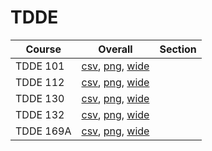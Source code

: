 # TDDE

| Course | Overall | Section |
| ------ | ------- | ------- |
| TDDE 101 | [csv](https://github.com/UCSD-Historical-Enrollment-Data/2024Spring/blob/main/overall/TDDE%20101.csv), [png](https://raw.githubusercontent.com/UCSD-Historical-Enrollment-Data/2024Spring/main/plot_overall/TDDE%20101.png), [wide](https://raw.githubusercontent.com/UCSD-Historical-Enrollment-Data/2024Spring/main/plot_overall_wide/TDDE%20101.png) |  |
| TDDE 112 | [csv](https://github.com/UCSD-Historical-Enrollment-Data/2024Spring/blob/main/overall/TDDE%20112.csv), [png](https://raw.githubusercontent.com/UCSD-Historical-Enrollment-Data/2024Spring/main/plot_overall/TDDE%20112.png), [wide](https://raw.githubusercontent.com/UCSD-Historical-Enrollment-Data/2024Spring/main/plot_overall_wide/TDDE%20112.png) |  |
| TDDE 130 | [csv](https://github.com/UCSD-Historical-Enrollment-Data/2024Spring/blob/main/overall/TDDE%20130.csv), [png](https://raw.githubusercontent.com/UCSD-Historical-Enrollment-Data/2024Spring/main/plot_overall/TDDE%20130.png), [wide](https://raw.githubusercontent.com/UCSD-Historical-Enrollment-Data/2024Spring/main/plot_overall_wide/TDDE%20130.png) |  |
| TDDE 132 | [csv](https://github.com/UCSD-Historical-Enrollment-Data/2024Spring/blob/main/overall/TDDE%20132.csv), [png](https://raw.githubusercontent.com/UCSD-Historical-Enrollment-Data/2024Spring/main/plot_overall/TDDE%20132.png), [wide](https://raw.githubusercontent.com/UCSD-Historical-Enrollment-Data/2024Spring/main/plot_overall_wide/TDDE%20132.png) |  |
| TDDE 169A | [csv](https://github.com/UCSD-Historical-Enrollment-Data/2024Spring/blob/main/overall/TDDE%20169A.csv), [png](https://raw.githubusercontent.com/UCSD-Historical-Enrollment-Data/2024Spring/main/plot_overall/TDDE%20169A.png), [wide](https://raw.githubusercontent.com/UCSD-Historical-Enrollment-Data/2024Spring/main/plot_overall_wide/TDDE%20169A.png) |  |
